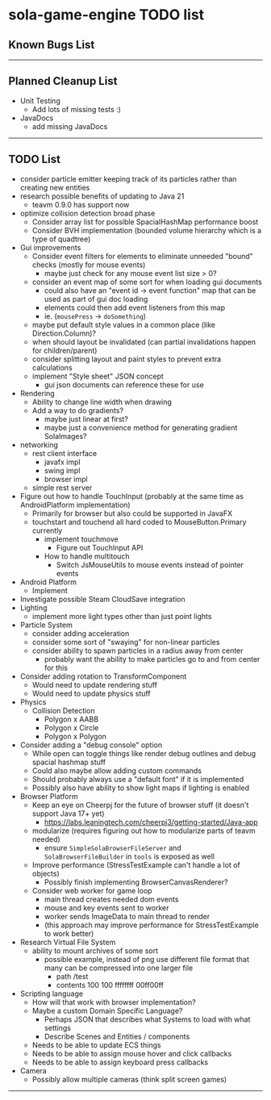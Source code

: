 # sola-game-engine TODO list

## Known Bugs List

-----------------------------------------------------------------------------------------------------------------------

## Planned Cleanup List

* Unit Testing
    * Add lots of missing tests :)
* JavaDocs
    * add missing JavaDocs

-----------------------------------------------------------------------------------------------------------------------

## TODO List

* consider particle emitter keeping track of its particles rather than creating new entities
* research possible benefits of updating to Java 21
    * teavm 0.9.0 has support now
* optimize collision detection broad phase
    * Consider array list for possible SpacialHashMap performance boost
    * Consider BVH implementation (bounded volume hierarchy which is a type of quadtree)
* Gui improvements
    * Consider event filters for elements to eliminate unneeded "bound" checks (mostly for mouse events)
        * maybe just check for any mouse event list size > 0?
    * consider an event map of some sort for when loading gui documents
        * could also have an "event id -> event function" map that can be used as part of gui doc loading
        * elements could then add event listeners from this map
        * ie. (`mousePress` -> `doSomething`)
    * maybe put default style values in a common place (like Direction.Column)?
    * when should layout be invalidated (can partial invalidations happen for children/parent)
    * consider splitting layout and paint styles to prevent extra calculations
    * implement "Style sheet" JSON concept
        * gui json documents can reference these for use
* Rendering
    * Ability to change line width when drawing
    * Add a way to do gradients?
        * maybe just linear at first?
        * maybe just a convenience method for generating gradient SolaImages?
* networking
    * rest client interface
        * javafx impl
        * swing impl
        * browser impl
    * simple rest server
* Figure out how to handle TouchInput (probably at the same time as AndroidPlatform implementation)
    * Primarily for browser but also could be supported in JavaFX
    * touchstart and touchend all hard coded to MouseButton.Primary currently
        * implement touchmove
            * Figure out TouchInput API
        * How to handle multitouch
            * Switch JsMouseUtils to mouse events instead of pointer events
* Android Platform
    * Implement
* Investigate possible Steam CloudSave integration
* Lighting
    * implement more light types other than just point lights
* Particle System
    * consider adding acceleration
    * consider some sort of "swaying" for non-linear particles
    * consider ability to spawn particles in a radius away from center
        * probably want the ability to make particles go to and from center for this
* Consider adding rotation to TransformComponent
    * Would need to update rendering stuff
    * Would need to update physics stuff
* Physics
    * Collision Detection
        * Polygon x AABB
        * Polygon x Circle
        * Polygon x Polygon
* Consider adding a "debug console" option
    * While open can toggle things like render debug outlines and debug spacial hashmap stuff
    * Could also maybe allow adding custom commands
    * Should probably always use a "default font" if it is implemented
    * Possibly also have ability to show light maps if lighting is enabled
* Browser Platform
    * Keep an eye on Cheerpj for the future of browser stuff (it doesn't support Java 17+ yet)
        * https://labs.leaningtech.com/cheerpj3/getting-started/Java-app
    * modularize (requires figuring out how to modularize parts of teavm needed)
        * ensure `SimpleSolaBrowserFileServer` and `SolaBrowserFileBuilder` in `tools` is exposed as well
    * Improve performance (StressTestExample can't handle a lot of objects)
        * Possibly finish implementing BrowserCanvasRenderer?
    * Consider web worker for game loop
        * main thread creates needed dom events
        * mouse and key events sent to worker
        * worker sends ImageData to main thread to render
        * (this approach may improve performance for StressTestExample to work better)
* Research Virtual File System
    * ability to mount archives of some sort
        * possible example, instead of png use different file format that many can be compressed into one larger file
            * path /test
            * contents 100 100 ffffffff 00ff00ff
* Scripting language
    * How will that work with browser implementation?
    * Maybe a custom Domain Specific Language?
        * Perhaps JSON that describes what Systems to load with what settings
        * Describe Scenes and Entities / components
    * Needs to be able to update ECS things
    * Needs to be able to assign mouse hover and click callbacks
    * Needs to be able to assign keyboard press callbacks
* Camera
    * Possibly allow multiple cameras (think split screen games)

-----------------------------------------------------------------------------------------------------------------------
